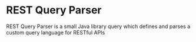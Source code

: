 # REST Query Parser
REST Query Parser is a small Java library query which defines and parses a custom query language for RESTful APIs
